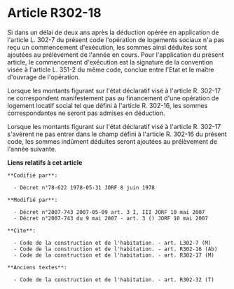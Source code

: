 # Article R302-18

Si dans un délai de deux ans après la déduction opérée en application de l'article L. 302-7 du présent code l'opération de
logements sociaux n'a pas reçu un commencement d'exécution, les sommes ainsi déduites sont ajoutées au prélèvement de l'année
en cours. Pour l'application du présent article, le commencement d'exécution est la signature de la convention visée à
l'article L. 351-2 du même code, conclue entre l'Etat et le maître d'ouvrage de l'opération.

Lorsque les montants figurant sur l'état déclaratif visé à l'article R. 302-17 ne correspondent manifestement pas au
financement d'une opération de logement locatif social tel que défini à l'article R. 302-16, les sommes correspondantes ne
seront pas admises en déduction.

Lorsque les montants figurant sur l'état déclaratif visé à l'article R. 302-17 s'avèrent ne pas entrer dans le champ défini à
l'article R. 302-16 du présent code, les sommes indûment déduites seront ajoutées au prélèvement de l'année suivante.

**Liens relatifs à cet article**

	**Codifié par**:

	  - Décret n°78-622 1978-05-31 JORF 8 juin 1978

	**Modifié par**:

	  - Décret n°2007-743 2007-05-09 art. 3 I, III JORF 10 mai 2007
	  - Décret n°2007-743 du 9 mai 2007 - art. 3 () JORF 10 mai 2007

	**Cite**:

	  - Code de la construction et de l'habitation. - art. L302-7 (M)
	  - Code de la construction et de l'habitation. - art. R302-16 (Ab)
	  - Code de la construction et de l'habitation. - art. R302-17 (M)

	**Anciens textes**:

	  - Code de la construction et de l'habitation. - art. R302-32 (T)
